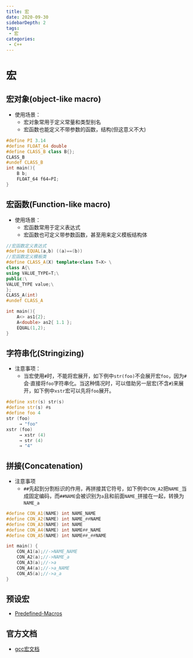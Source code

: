 ```yaml
---
title: 宏
date: 2020-09-30
sidebarDepth: 2
tags:
 - 宏
categories:
 - C++
---
```

# 宏
## 宏对象(object-like macro)
- 使用场景：
  - 宏对象常用于定义常量和类型别名
  - 宏函数也能定义不带参数的函数，结构(但这意义不大)
```cpp
#define PI 3.14
#define FLOAT_64 double
#define CLASS_B class B{};
CLASS_B
#undef CLASS_B
int main(){
    B b;
    FLOAT_64 f64=PI;
}
```
## 宏函数(Function-like macro)
- 使用场景：
  - 宏函数常用于定义表达式
  - 宏函数也可定义带参数函数，甚至用来定义模板结构体
```cpp
//宏函数定义表达式
#define EQUAL(a,b) ((a)==(b))
//宏函数定义模板类
#define CLASS_A(X) template<class T=X> \
class A{\
using VALUE_TYPE=T;\
public:\
VALUE_TYPE value;\
};
CLASS_A(int)
#undef CLASS_A

int main(){
    A<> as1{2};
    A<double> as2{ 1.1 };
    EQUAL(1,2);
}
```
## 字符串化(Stringizing)
- 注意事项：
  - 当宏使用`#`时，不能将宏展开，如下例中`str(foo)`不会展开宏`foo`，因为`#`会·直接将`foo`字符串化。当这种情况时，可以借助另一层宏(不含`#`)来展开，如下例中`xstr`宏可以先将`foo`展开。
```cpp
#define xstr(s) str(s)
#define str(s) #s
#define foo 4
str (foo)
     → "foo"
xstr (foo)
     → xstr (4)
     → str (4)
     → "4"
```
## 拼接(Concatenation)
- 注意事项
  - `##`先起到分割标识的作用，再拼接其它符号，如下例中`CON_A2`把`NAME_`当成固定编码，而`##NAME`会被识别为`a`且和前面`NAME_`拼接在一起，转换为`NAME_a`
```cpp
#define CON_A1(NAME) int NAME_NAME
#define CON_A2(NAME) int NAME_##NAME
#define CON_A3(NAME) int NAME
#define CON_A4(NAME) int NAME##_NAME
#define CON_A5(NAME) int NAME##_##NAME

int main() {
    CON_A1(a);//->NAME_NAME
    CON_A2(a);//->NAME_a
    CON_A3(a);//->a
    CON_A4(a);//->a_NAME
    CON_A5(a);//->a_a
}
```
## 预设宏
- [Predefined-Macros](https://gcc.gnu.org/onlinedocs/cpp/Predefined-Macros.html#Predefined-Macros)
## 官方文档
- [gcc宏文档](https://gcc.gnu.org/onlinedocs/cpp/Macros.html "gcc宏文档")